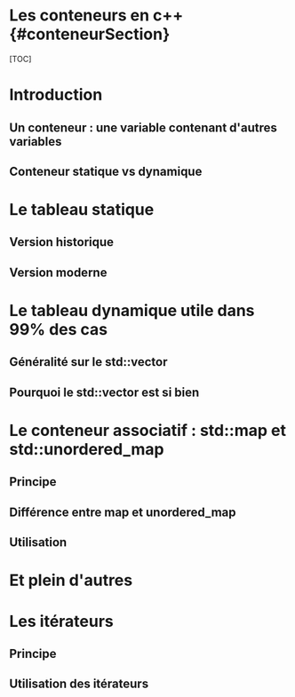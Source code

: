 
Les conteneurs en c++    {#conteneurSection}
=====================

[TOC]


# Introduction 

## Un conteneur : une variable contenant d'autres variables 


## Conteneur statique vs dynamique 



# Le tableau statique

## Version historique 

## Version moderne 

# Le tableau dynamique utile dans 99% des cas 

## Généralité sur le std::vector 

## Pourquoi le std::vector est si bien 


# Le conteneur associatif : std::map et std::unordered_map 

## Principe 


## Différence entre map et unordered_map 

## Utilisation  


# Et plein d'autres 


# Les itérateurs 

## Principe 

## Utilisation des itérateurs 


